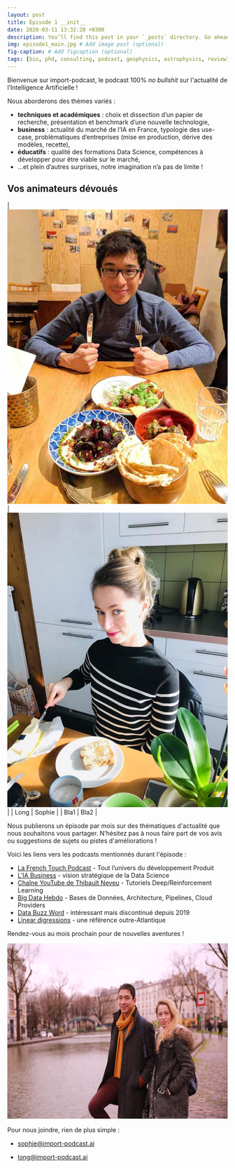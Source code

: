 ```yaml
---
layout: post
title: Episode 1 __init__
date: 2020-03-11 13:32:20 +0300
description: You’ll find this post in your `_posts` directory. Go ahead and edit it and re-build the site to see your changes. # Add post description (optional)
img: episode1_main.jpg # Add image post (optional)
fig-caption: # Add figcaption (optional)
tags: [bio, phd, consulting, podcast, geophysics, astrophysics, review]
---
```

Bienvenue sur import-podcast, le podcast 100% *no bullshit* sur l'actualité de l’Intelligence Artificielle ! 

Nous aborderons des thèmes variés :
- **techniques et académiques** : choix et dissection d’un papier de recherche, présentation et benchmark d’une nouvelle technologie,
- **business** : actualité du marché de l’IA en France, typologie des use-case, problématiques d’entreprises (mise en production, dérive des modèles, recette),
- **éducatifs** : qualité des formations Data Science, compétences à développer pour être viable sur le marché,
- …et plein d’autres surprises, notre imagination n’a pas de limite !


## Vos animateurs dévoués

<!---
<img src="../assets/img/posts/episode1/long_intro.jpg" alt="drawing" height="400"/>
-->

<!---
{% include image.html url="../assets/img/posts/episode1/long_intro.jpg" description="This is LONG" %}
{% include image.html url="../assets/img/posts/episode1/sophie_intro.jpg" description="This is LONG" %}
-->

| [![Long](../assets/img/posts/episode1/long_intro.jpg)](Long)  | [![Sophie](../assets/img/posts/episode1/sophie_intro.jpg)](Sophie) |
| Long | Sophie |
| Bla1 | Bla2 |


Nous publierons un épisode par mois sur des thématiques d'actualité que nous souhaitons vous partager. N’hésitez pas à nous faire part de vos avis ou suggestions de sujets ou pistes d'améliorations !

Voici les liens vers les podcasts mentionnés durant l'épisode :
- [La French Touch Podcast] - Tout l’univers du développement Produit
- [L’IA Business] - vision stratégique de la Data Science
- [Chaîne YouTube de Thibault Neveu] - Tutoriels Deep/Reinforcement Learning
- [Big Data Hebdo] - Bases de Données, Architecture, Pipelines, Cloud Providers
- [Data Buzz Word] - intéressant mais discontinué depuis 2019
- [Linear digressions] - une référence outre-Atlantique

Rendez-vous au mois prochain pour de nouvelles aventures !

<img src="../assets/img/posts/episode1/together.jpeg" alt="drawing" height="400"/>

Pour nous joindre, rien de plus simple :

- [sophie@import-podcast.ai](mailto:sophie@import-podcast.ai)
- [long@import-podcast.ai](mailto:long@import-podcast.ai)

   [La French Touch Podcast]: <https://twitter.com/LaFrenchTouchFM>
   [L’IA Business]: <https://open.spotify.com/show/0qT5B3QOUkL3CDTnE0FyYM>
   [Chaîne YouTube de Thibault Neveu]: <https://www.youtube.com/channel/UCVso5UVvQeGAuwbksmA95iA>
   [Big Data Hebdo]: <http://www.bigdatahebdo.com>
   [Data Buzz Word]: <https://podtail.com/fr/podcast/data-buzzword/>
   [Linear digressions]: <http://lineardigressions.com>





